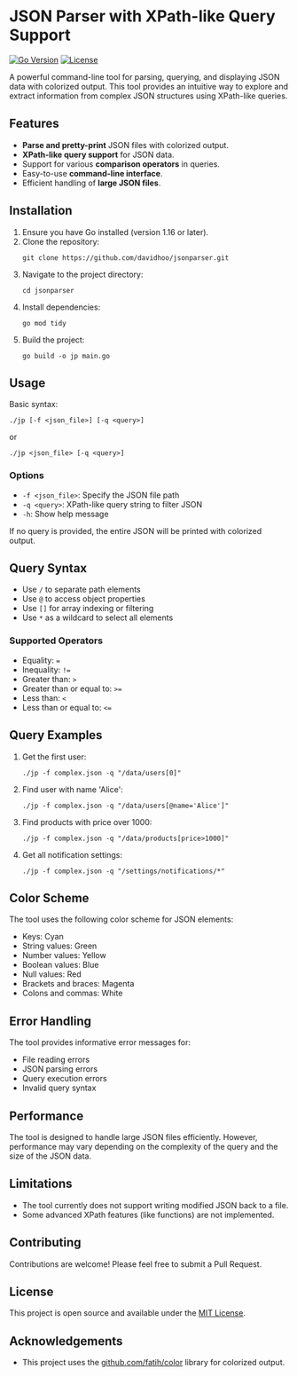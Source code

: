# JSON Parser with XPath-like Query Support

[![Go Version](https://img.shields.io/badge/Go-1.16%2B-blue.svg)](https://golang.org/)
[![License](https://img.shields.io/badge/License-MIT-green.svg)](https://opensource.org/licenses/MIT)

A powerful command-line tool for parsing, querying, and displaying JSON data with colorized output. This tool provides an intuitive way to explore and extract information from complex JSON structures using XPath-like queries.

## Features

- **Parse and pretty-print** JSON files with colorized output.
- **XPath-like query support** for JSON data.
- Support for various **comparison operators** in queries.
- Easy-to-use **command-line interface**.
- Efficient handling of **large JSON files**.

## Installation

1. Ensure you have Go installed (version 1.16 or later).
2. Clone the repository:
   ```
   git clone https://github.com/davidhoo/jsonparser.git
   ```
3. Navigate to the project directory:
   ```
   cd jsonparser
   ```
4. Install dependencies:
   ```
   go mod tidy
   ```
5. Build the project:
   ```
   go build -o jp main.go
   ```

## Usage

Basic syntax:

```
./jp [-f <json_file>] [-q <query>]
```

or

```
./jp <json_file> [-q <query>]
```

### Options

- `-f <json_file>`: Specify the JSON file path
- `-q <query>`: XPath-like query string to filter JSON
- `-h`: Show help message

If no query is provided, the entire JSON will be printed with colorized output.

## Query Syntax

- Use `/` to separate path elements
- Use `@` to access object properties
- Use `[]` for array indexing or filtering
- Use `*` as a wildcard to select all elements

### Supported Operators

- Equality: `=`
- Inequality: `!=`
- Greater than: `>`
- Greater than or equal to: `>=`
- Less than: `<`
- Less than or equal to: `<=`

## Query Examples

1. Get the first user:
   ```
   ./jp -f complex.json -q "/data/users[0]"
   ```

2. Find user with name 'Alice':
   ```
   ./jp -f complex.json -q "/data/users[@name='Alice']"
   ```

3. Find products with price over 1000:
   ```
   ./jp -f complex.json -q "/data/products[price>1000]"
   ```

4. Get all notification settings:
   ```
   ./jp -f complex.json -q "/settings/notifications/*"
   ```

## Color Scheme

The tool uses the following color scheme for JSON elements:

- Keys: Cyan
- String values: Green
- Number values: Yellow
- Boolean values: Blue
- Null values: Red
- Brackets and braces: Magenta
- Colons and commas: White

## Error Handling

The tool provides informative error messages for:
- File reading errors
- JSON parsing errors
- Query execution errors
- Invalid query syntax

## Performance

The tool is designed to handle large JSON files efficiently. However, performance may vary depending on the complexity of the query and the size of the JSON data.

## Limitations

- The tool currently does not support writing modified JSON back to a file.
- Some advanced XPath features (like functions) are not implemented.

## Contributing

Contributions are welcome! Please feel free to submit a Pull Request.

## License

This project is open source and available under the [MIT License](LICENSE).

## Acknowledgements

- This project uses the [github.com/fatih/color](https://github.com/fatih/color) library for colorized output.
